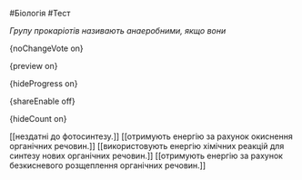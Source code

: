 #Біологія #Тест

*Групу прокаріотів називають анаеробними, якщо вони*

{noChangeVote on}

{preview on}

{hideProgress on}

{shareEnable off}

{hideCount on}

[[нездатні до фотосинтезу.]]
[[отримують енергію за рахунок окиснення органічних речовин.]]
[[використовують енергію хімічних реакцій для синтезу нових органічних речовин.]]
[[отримують енергію за рахунок безкисневого розщеплення органічних речовин.]]
